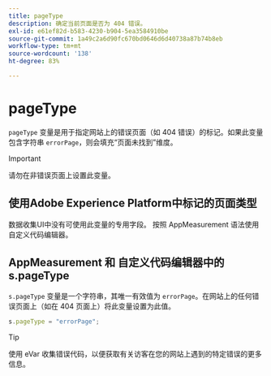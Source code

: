 ```yaml
---
title: pageType
description: 确定当前页面是否为 404 错误。
exl-id: e61ef82d-b583-4230-b904-5ea3584910be
source-git-commit: 1a49c2a6d90fc670bd0646d6d40738a87b74b8eb
workflow-type: tm+mt
source-wordcount: '138'
ht-degree: 83%

---
```


# pageType

`pageType` 变量是用于指定网站上的错误页面（如 404 错误）的标记。如果此变量包含字符串 `errorPage`，则会填充“页面未找到”维度。

>[!IMPORTANT]
>
>请勿在非错误页面上设置此变量。

## 使用Adobe Experience Platform中标记的页面类型

数据收集UI中没有可使用此变量的专用字段。 按照 AppMeasurement 语法使用自定义代码编辑器。

## AppMeasurement 和 自定义代码编辑器中的 s.pageType

`s.pageType` 变量是一个字符串，其唯一有效值为 `errorPage`。在网站上的任何错误页面上（如在 404 页面上）将此变量设置为此值。

```js
s.pageType = "errorPage";
```

>[!TIP]
>
>使用 eVar 收集错误代码，以便获取有关访客在您的网站上遇到的特定错误的更多信息。
